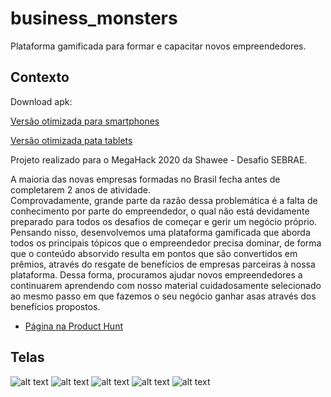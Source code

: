 # business_monsters

Plataforma gamificada para formar e capacitar novos empreendedores.

## Contexto

Download apk:

[Versão otimizada para smartphones](https://github.com/gutovesco/Business-Monsters/raw/tablets/apks/bm_common.apk)

[Versão otimizada pata tablets](https://github.com/gutovesco/Business-Monsters/raw/tablets/apks/bm_tablet.apk)

Projeto realizado para o MegaHack 2020 da Shawee - Desafio SEBRAE.

A maioria das novas empresas formadas no Brasil fecha antes de completarem 2 anos de atividade.  
Comprovadamente, grande parte da razão dessa problemática é a falta de conhecimento por parte 
do empreendedor, o qual não está devidamente preparado para todos os desafios de começar e gerir 
um negócio próprio. Pensando nisso, desenvolvemos uma plataforma gamificada que aborda todos os 
principais tópicos que o empreendedor precisa dominar, de forma que o conteúdo absorvido resulta em pontos 
que são convertidos em prêmios, através do resgate de benefícios de empresas parceiras à nossa plataforma.
Dessa forma, procuramos ajudar novos empreendedores a continuarem aprendendo com nosso material cuidadosamente
selecionado ao mesmo passo em que fazemos o seu negócio ganhar asas através dos benefícios propostos.

- [Página na Product Hunt](https://www.producthunt.com/posts/business-monsters) 

## Telas

![alt text](https://github.com/gutovesco/Business-Monsters/blob/tablets/images/menu.png)
![alt text](https://github.com/gutovesco/Business-Monsters/blob/tablets/images/phases.png)
![alt text](https://github.com/gutovesco/Business-Monsters/blob/tablets/images/content.png)
![alt text](https://github.com/gutovesco/Business-Monsters/blob/tablets/images/profile.png)
![alt text](https://github.com/gutovesco/Business-Monsters/blob/tablets/images/rewards.png)

